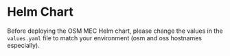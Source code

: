 # Helm Chart

Before deploying the OSM MEC Helm chart, please change the values in the `values.yaml` file to match your environment (osm and oss hostnames especially).
